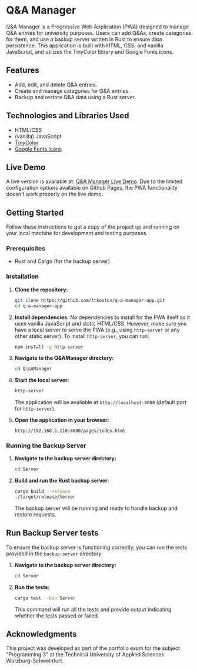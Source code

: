 # Q&A Manager
Q&A Manager is a Progressive Web Application (PWA) designed to manage Q&A entries for university purposes. Users can add Q&As, create categories for them, and use a backup server written in Rust to ensure data persistence. This application is built with HTML, CSS, and vanilla JavaScript, and utilizes the TinyColor library and Google Fonts icons.

## Features
- Add, edit, and delete Q&A entries.
- Create and manage categories for Q&A entries.
- Backup and restore Q&A data using a Rust server.

## Technologies and Libraries Used
- HTML/CSS
- (vanilla) JavaScript 
- [TinyColor](https://github.com/bgrins/TinyColor)
- [Google Fonts Icons](https://fonts.google.com/icons)

## Live Demo
A live version is available at: [Q&A Manager Live Demo](https://ttkostov.github.io/q-a-manager-app/Q&AManager/pages/index.html). Due to the limited configuration options available on Github Pages, the PWA functionality doesn't work properly on the live demo.

## Getting Started
Follow these instructions to get a copy of the project up and running on your local machine for development and testing purposes.

### Prerequisites
- Rust and Cargo (for the backup server)

### Installation
1. **Clone the repository:**
    ```bash
    git clone https://github.com/ttkostov/q-a-manager-app.git
    cd q-a-manager-app
    ```

2. **Install dependencies:**
   No dependencies to install for the PWA itself as it uses vanilla JavaScript and static HTML/CSS. However, make sure you have a local server to serve the PWA (e.g., using `http-server` or any other static server).
   To install `http-server`, you can run:
    ```bash
    npm install -g http-server
    ```
3. **Navigate to the Q&AManager directory:**
    ```bash
    cd Q\&AManager
    ```

4. **Start the local server:**
    ```bash
    http-server
    ```
   The application will be available at `http://localhost:8080` (default port for `http-server`).

5. **Open the application in your browser:**
    ```plaintext
    http://192.168.1.110:8080/pages/index.html
    ```
### Running the Backup Server
1. **Navigate to the backup server directory:**

    ```bash
    cd Server
    ```

2. **Build and run the Rust backup server:**
    ```bash
    cargo build --release
    ./target/release/Server
    ```
   The backup server will be running and ready to handle backup and restore requests.

## Run Backup Server tests
To ensure the backup server is functioning correctly, you can run the tests provided in the `backup-server` directory.
1. **Navigate to the backup server directory:**

    ```bash
    cd Server
    ```
   
2. **Run the tests:**
    ```bash
    cargo test --bin Server
    ```
   This command will run all the tests and provide output indicating whether the tests passed or failed.

## Acknowledgments
This project was developed as part of the portfolio exam for the subject "Programming 3" at the Technical University of Applied Sciences Würzburg-Schweinfurt.